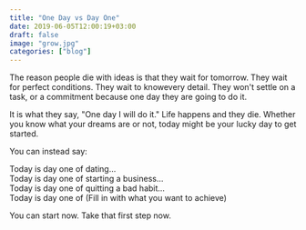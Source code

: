 ```yaml
---
title: "One Day vs Day One"
date: 2019-06-05T12:00:19+03:00
draft: false
image: "grow.jpg"
categories: ["blog"]
---
```


The reason people die with ideas is that they wait for tomorrow. They wait for perfect conditions. They wait to know<!--more-->every detail. They won't settle on a task, or a commitment because one day they are going to do it. 

It is what they say, "One day I will do it." Life happens and they die. Whether you know what your dreams are or not, today might be your lucky day to get started.

You can instead say:<br>

Today is day one of dating...<br>
Today is day one of starting a business...<br>
Today is day one of quitting a bad habit...<br>
Today is day one of (Fill in with what you want to achieve)<br>

You can start now. Take that first step now.
